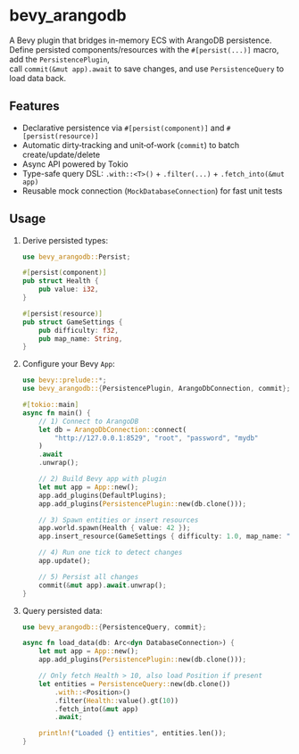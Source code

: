 # bevy_arangodb

A Bevy plugin that bridges in-memory ECS with ArangoDB persistence.  
Define persisted components/resources with the `#[persist(...)]` macro, add the `PersistencePlugin`,  
call `commit(&mut app).await` to save changes, and use `PersistenceQuery` to load data back.

## Features

- Declarative persistence via `#[persist(component)]` and `#[persist(resource)]`
- Automatic dirty‐tracking and unit‐of‐work (`commit`) to batch create/update/delete
- Async API powered by Tokio
- Type-safe query DSL: `.with::<T>()` + `.filter(...)` + `.fetch_into(&mut app)`
- Reusable mock connection (`MockDatabaseConnection`) for fast unit tests

## Usage

1. Derive persisted types:

    ```rust
    use bevy_arangodb::Persist;

    #[persist(component)]
    pub struct Health {
        pub value: i32,
    }

    #[persist(resource)]
    pub struct GameSettings {
        pub difficulty: f32,
        pub map_name: String,
    }
    ```

2. Configure your Bevy `App`:

    ```rust
    use bevy::prelude::*;
    use bevy_arangodb::{PersistencePlugin, ArangoDbConnection, commit};

    #[tokio::main]
    async fn main() {
        // 1) Connect to ArangoDB
        let db = ArangoDbConnection::connect(
            "http://127.0.0.1:8529", "root", "password", "mydb"
        )
        .await
        .unwrap();

        // 2) Build Bevy app with plugin
        let mut app = App::new();
        app.add_plugins(DefaultPlugins);
        app.add_plugins(PersistencePlugin::new(db.clone()));

        // 3) Spawn entities or insert resources
        app.world.spawn(Health { value: 42 });
        app.insert_resource(GameSettings { difficulty: 1.0, map_name: "level1".into() });

        // 4) Run one tick to detect changes
        app.update();

        // 5) Persist all changes
        commit(&mut app).await.unwrap();
    }
    ```

3. Query persisted data:

    ```rust
    use bevy_arangodb::{PersistenceQuery, commit};

    async fn load_data(db: Arc<dyn DatabaseConnection>) {
        let mut app = App::new();
        app.add_plugins(PersistencePlugin::new(db.clone()));

        // Only fetch Health > 10, also load Position if present
        let entities = PersistenceQuery::new(db.clone())
            .with::<Position>()
            .filter(Health::value().gt(10))
            .fetch_into(&mut app)
            .await;

        println!("Loaded {} entities", entities.len());
    }
    ```